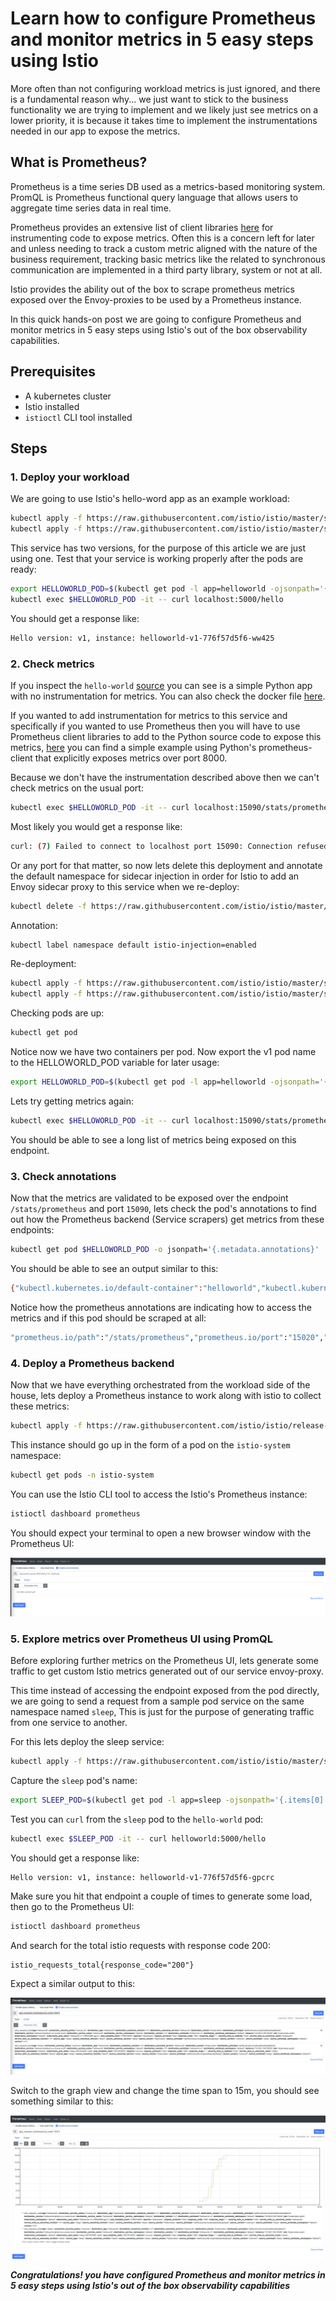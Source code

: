 # Learn how to configure Prometheus and monitor metrics in 5 easy steps using Istio

More often than not configuring workload metrics is just ignored, and there is a fundamental reason why... we just want to stick to the business functionality we are trying to implement and we likely just see metrics on a lower priority, it is because it takes time to implement the instrumentations needed in our app to expose the metrics. 

## What is Prometheus?

Prometheus is a time series DB used as a metrics-based monitoring system. PromQL is Prometheus functional query language that allows users to aggregate time series data in real time. 

Prometheus provides an extensive list of client libraries [here](https://prometheus.io/docs/instrumenting/clientlibs/) for instrumenting code to expose metrics. Often this is a concern left for later and unless needing to track a custom metric aligned with the nature of the business requirement, tracking basic metrics like the related to synchronous communication are implemented in a third party library, system or not at all.

Istio provides the ability out of the box to scrape prometheus metrics exposed over the Envoy-proxies to be used by a Prometheus instance.

In this quick hands-on post we are going to configure Prometheus and monitor metrics in 5 easy steps using Istio's out of the box observability capabilities.

## Prerequisites

- A kubernetes cluster
- Istio installed
- `istioctl` CLI tool installed

## Steps

### 1. Deploy your workload

We are going to use Istio's hello-word app as an example workload:

```bash
kubectl apply -f https://raw.githubusercontent.com/istio/istio/master/samples/helloworld/helloworld.yaml -l service=helloworld
kubectl apply -f https://raw.githubusercontent.com/istio/istio/master/samples/helloworld/helloworld.yaml -l version=v1
```

This service has two versions, for the purpose of this article we are just using one. Test that your service is working properly after the pods are ready:

```bash
export HELLOWORLD_POD=$(kubectl get pod -l app=helloworld -ojsonpath='{.items[0].metadata.name}')
kubectl exec $HELLOWORLD_POD -it -- curl localhost:5000/hello
```

You should get a response like:

```bash
Hello version: v1, instance: helloworld-v1-776f57d5f6-ww425
```

### 2. Check metrics

If you inspect the `hello-world` [source](https://github.com/istio/istio/blob/master/samples/helloworld/src/app.py) you can see is a simple Python app with no instrumentation for metrics. You can also check the docker file [here](https://github.com/istio/istio/blob/master/samples/helloworld/src/Dockerfile). 

If you wanted to add instrumentation for metrics to this service and specifically if you wanted to use Prometheus then you will have to use Prometheus client libraries to add to the Python source code to expose this metrics, [here](https://github.com/prometheus/client_python) you can find a simple example using Python's prometheus-client that explicitly exposes metrics over port 8000.

Because we don't have the instrumentation described above then we can't check metrics on the usual port:

```bash
kubectl exec $HELLOWORLD_POD -it -- curl localhost:15090/stats/prometheus
```

Most likely you would get a response like:

```bash
curl: (7) Failed to connect to localhost port 15090: Connection refused
```

Or any port for that matter, so now lets delete this deployment and annotate the default namespace for sidecar injection in order for Istio to add an Envoy sidecar proxy to this service when we re-deploy:

```bash
kubectl delete -f https://raw.githubusercontent.com/istio/istio/master/samples/helloworld/helloworld.yaml
```

Annotation:

```bash
kubectl label namespace default istio-injection=enabled
```

Re-deployment:

```bash
kubectl apply -f https://raw.githubusercontent.com/istio/istio/master/samples/helloworld/helloworld.yaml -l service=helloworld
kubectl apply -f https://raw.githubusercontent.com/istio/istio/master/samples/helloworld/helloworld.yaml -l version=v1
```

Checking pods are up:

```bash
kubectl get pod
```

Notice now we have two containers per pod. Now export the v1 pod name to the HELLOWORLD_POD variable for later usage:

```bash
export HELLOWORLD_POD=$(kubectl get pod -l app=helloworld -ojsonpath='{.items[0].metadata.name}')
```

Lets try getting metrics again:

```bash
kubectl exec $HELLOWORLD_POD -it -- curl localhost:15090/stats/prometheus
```

You should be able to see a long list of metrics being exposed on this endpoint.

### 3. Check annotations

Now that the metrics are validated to be exposed over the endpoint `/stats/prometheus` and port `15090`, lets check the pod's annotations to find out how the Prometheus backend (Service scrapers) get metrics from these endpoints:

```bash
kubectl get pod $HELLOWORLD_POD -o jsonpath='{.metadata.annotations}'
```

You should be able to see an output similar to this:

```bash
{"kubectl.kubernetes.io/default-container":"helloworld","kubectl.kubernetes.io/default-logs-container":"helloworld","prometheus.io/path":"/stats/prometheus","prometheus.io/port":"15020","prometheus.io/scrape":"true","sidecar.istio.io/status":"{\"initContainers\":[\"istio-init\"],\"containers\":[\"istio-proxy\"],\"volumes\":[\"istio-envoy\",\"istio-data\",\"istio-podinfo\",\"istio-token\",\"istiod-ca-cert\"],\"imagePullSecrets\":null,\"revision\":\"default\"}"}
```

Notice how the prometheus annotations are indicating how to access the metrics and if this pod should be scraped at all:

```bash
"prometheus.io/path":"/stats/prometheus","prometheus.io/port":"15020","prometheus.io/scrape":"true"
```

### 4. Deploy a Prometheus backend

Now that we have everything orchestrated from the workload side of the house, lets deploy a Prometheus instance to work along with istio to collect these metrics:

```bash
kubectl apply -f https://raw.githubusercontent.com/istio/istio/release-1.10/samples/addons/prometheus.yaml
```

This instance should go up in the form of a pod on the `istio-system` namespace:

```bash
kubectl get pods -n istio-system 
```

You can use the Istio CLI tool to access the Istio's Prometheus instance:

```bash
istioctl dashboard prometheus
```

You should expect your terminal to open a new browser window with the Prometheus UI:

![](../assets/images/prometheus-ui.png)

### 5. Explore metrics over Prometheus UI using PromQL

Before exploring further metrics on the Prometheus UI, lets generate some traffic to get custom Istio metrics generated out of our service envoy-proxy. 

This time instead of accessing the endpoint exposed from the pod directly, we are going to send a request from a sample pod service on the same namespace named `sleep`, This is just for the purpose of generating traffic from one service to another. 

For this lets deploy the sleep service:

```bash
kubectl apply -f https://raw.githubusercontent.com/istio/istio/master/samples/sleep/sleep.yaml
```

Capture the `sleep` pod's name:

```bash
export SLEEP_POD=$(kubectl get pod -l app=sleep -ojsonpath='{.items[0].metadata.name}')
```

Test you can `curl` from the `sleep` pod to the `hello-world` pod:

```bash
kubectl exec $SLEEP_POD -it -- curl helloworld:5000/hello
```

You should get a response like:

```bash
Hello version: v1, instance: helloworld-v1-776f57d5f6-gpcrc
```

Make sure you hit that endpoint a couple of times to generate some load, then go to the Prometheus UI:

```bash
istioctl dashboard prometheus
```

And search for the total istio requests with response code 200:

```
istio_requests_total{response_code="200"}
```

Expect a similar output to this:

![](../assets/images/prometheus-istioreq.png)

Switch to the graph view and change the time span to 15m, you should see something similar to this:

![](../assets/images/prometheus-istioreq-graph.png)

***Congratulations! you have configured Prometheus and monitor metrics in 5 easy steps using Istio's out of the box observability capabilities***